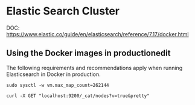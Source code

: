 # Elastic Search Cluster

DOC: https://www.elastic.co/guide/en/elasticsearch/reference/7.17/docker.html

## Using the Docker images in productionedit
The following requirements and recommendations apply when running Elasticsearch in Docker in production.
  
```
sudo sysctl -w vm.max_map_count=262144

```

```
curl -X GET "localhost:9200/_cat/nodes?v=true&pretty"
```
